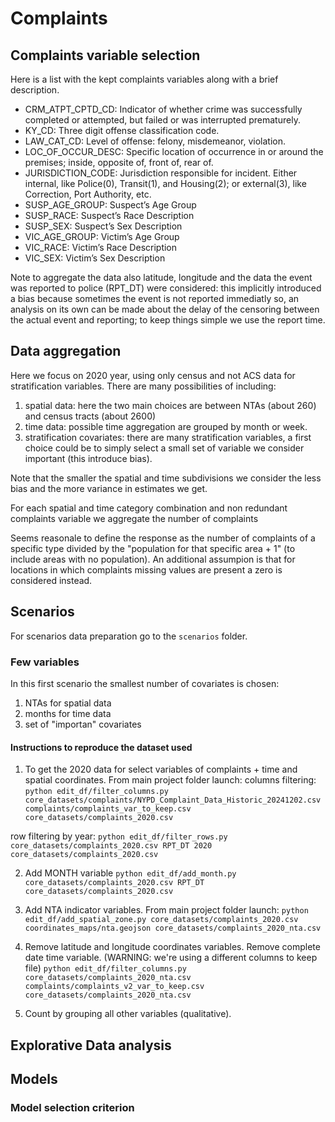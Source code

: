 # Complaints

## Complaints variable selection

Here is a list with the kept complaints variables along with a brief description.

- CRM_ATPT_CPTD_CD: Indicator of whether crime was successfully completed or attempted, but failed or was interrupted prematurely.
- KY_CD: Three digit offense classification code.
- LAW_CAT_CD: Level of offense: felony, misdemeanor, violation.
- LOC_OF_OCCUR_DESC: Specific location of occurrence in or around the premises; inside, opposite of, front of, rear of.
- JURISDICTION_CODE: Jurisdiction responsible for incident. Either internal, like Police(0), Transit(1), and Housing(2); or external(3), like Correction, Port Authority, etc.
- SUSP_AGE_GROUP: Suspect’s Age Group
- SUSP_RACE: Suspect’s Race Description
- SUSP_SEX: Suspect’s Sex Description
- VIC_AGE_GROUP: Victim’s Age Group
- VIC_RACE: Victim’s Race Description
- VIC_SEX: Victim’s Sex Description

Note to aggregate the data also latitude, longitude and the data the event was reported to police (RPT_DT) were considered: this implicitly introduced a bias because sometimes the event is not reported immediatly so, an analysis on its own can be made about the delay of the censoring between the actual event and reporting; to keep things simple we use the report time.

## Data aggregation

Here we focus on 2020 year, using only census and not ACS data for stratification variables.
There are many possibilities of including:

1) spatial data: here the two main choices are between NTAs (about 260) and census tracts (about 2600)
2) time data: possible time aggregation are grouped by month or week.
3) stratification covariates: there are many stratification variables, a first choice could be to simply select a small set of variable we consider important (this introduce bias).

Note that the smaller the spatial and time subdivisions we consider the less bias and the more variance in estimates we get.

For each spatial and time category combination and non redundant complaints variable we aggregate the number of complaints

Seems reasonale to define the response as the number of complaints of a specific type divided by the "population for that specific area + 1" (to include areas with no population).
An additional assumpion is that for locations in which complaints missing values are present a zero is considered instead.

## Scenarios

For scenarios data preparation go to the ```scenarios``` folder.

### Few variables

In this first scenario the smallest number of covariates is chosen:

1) NTAs for spatial data
2) months for time data
3) set of "importan" covariates

#### Instructions to reproduce the dataset used

1) To get the 2020 data for select variables of complaints + time and spatial coordinates.
From main project folder launch:
columns filtering:
```python edit_df/filter_columns.py core_datasets/complaints/NYPD_Complaint_Data_Historic_20241202.csv complaints/complaints_var_to_keep.csv core_datasets/complaints_2020.csv```

row filtering by year:
```python edit_df/filter_rows.py core_datasets/complaints_2020.csv RPT_DT 2020 core_datasets/complaints_2020.csv```

2) Add MONTH variable
```python edit_df/add_month.py core_datasets/complaints_2020.csv RPT_DT core_datasets/complaints_2020.csv```

3) Add NTA indicator variables.
From main project folder launch:
```python edit_df/add_spatial_zone.py core_datasets/complaints_2020.csv coordinates_maps/nta.geojson core_datasets/complaints_2020_nta.csv```

4) Remove latitude and longitude coordinates variables.
Remove complete date time variable. (WARNING: we're using a different columns to keep file)
```python edit_df/filter_columns.py core_datasets/complaints_2020_nta.csv complaints/complaints_v2_var_to_keep.csv core_datasets/complaints_2020_nta.csv```

5) Count by grouping all other variables (qualitative).

## Explorative Data analysis

## Models

### Model selection criterion